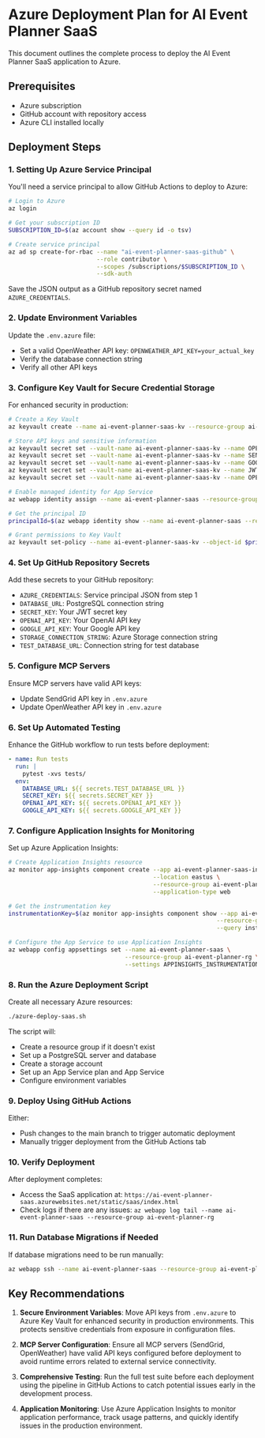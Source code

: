 # Azure Deployment Plan for AI Event Planner SaaS

This document outlines the complete process to deploy the AI Event Planner SaaS application to Azure.

## Prerequisites
- Azure subscription
- GitHub account with repository access
- Azure CLI installed locally

## Deployment Steps

### 1. Setting Up Azure Service Principal
You'll need a service principal to allow GitHub Actions to deploy to Azure:

```bash
# Login to Azure
az login

# Get your subscription ID
SUBSCRIPTION_ID=$(az account show --query id -o tsv)

# Create service principal
az ad sp create-for-rbac --name "ai-event-planner-saas-github" \
                         --role contributor \
                         --scopes /subscriptions/$SUBSCRIPTION_ID \
                         --sdk-auth
```

Save the JSON output as a GitHub repository secret named `AZURE_CREDENTIALS`.

### 2. Update Environment Variables
Update the `.env.azure` file:
- Set a valid OpenWeather API key: `OPENWEATHER_API_KEY=your_actual_key`
- Verify the database connection string
- Verify all other API keys

### 3. Configure Key Vault for Secure Credential Storage
For enhanced security in production:

```bash
# Create a Key Vault
az keyvault create --name ai-event-planner-saas-kv --resource-group ai-event-planner-rg --location eastus

# Store API keys and sensitive information
az keyvault secret set --vault-name ai-event-planner-saas-kv --name OPENAI-API-KEY --value "your_openai_api_key"
az keyvault secret set --vault-name ai-event-planner-saas-kv --name SENDGRID-API-KEY --value "your_sendgrid_api_key"
az keyvault secret set --vault-name ai-event-planner-saas-kv --name GOOGLE-API-KEY --value "your_google_api_key"
az keyvault secret set --vault-name ai-event-planner-saas-kv --name JWT-SECRET-KEY --value "your_jwt_secret_key"
az keyvault secret set --vault-name ai-event-planner-saas-kv --name OPENWEATHER-API-KEY --value "your_openweather_api_key"

# Enable managed identity for App Service
az webapp identity assign --name ai-event-planner-saas --resource-group ai-event-planner-rg

# Get the principal ID
principalId=$(az webapp identity show --name ai-event-planner-saas --resource-group ai-event-planner-rg --query principalId -o tsv)

# Grant permissions to Key Vault
az keyvault set-policy --name ai-event-planner-saas-kv --object-id $principalId --secret-permissions get list
```

### 4. Set Up GitHub Repository Secrets
Add these secrets to your GitHub repository:
- `AZURE_CREDENTIALS`: Service principal JSON from step 1
- `DATABASE_URL`: PostgreSQL connection string
- `SECRET_KEY`: Your JWT secret key
- `OPENAI_API_KEY`: Your OpenAI API key
- `GOOGLE_API_KEY`: Your Google API key
- `STORAGE_CONNECTION_STRING`: Azure Storage connection string
- `TEST_DATABASE_URL`: Connection string for test database

### 5. Configure MCP Servers
Ensure MCP servers have valid API keys:
- Update SendGrid API key in `.env.azure`
- Update OpenWeather API key in `.env.azure`

### 6. Set Up Automated Testing
Enhance the GitHub workflow to run tests before deployment:

```yaml
- name: Run tests
  run: |
    pytest -xvs tests/
  env:
    DATABASE_URL: ${{ secrets.TEST_DATABASE_URL }}
    SECRET_KEY: ${{ secrets.SECRET_KEY }}
    OPENAI_API_KEY: ${{ secrets.OPENAI_API_KEY }}
    GOOGLE_API_KEY: ${{ secrets.GOOGLE_API_KEY }}
```

### 7. Configure Application Insights for Monitoring
Set up Azure Application Insights:

```bash
# Create Application Insights resource
az monitor app-insights component create --app ai-event-planner-saas-insights \
                                         --location eastus \
                                         --resource-group ai-event-planner-rg \
                                         --application-type web

# Get the instrumentation key
instrumentationKey=$(az monitor app-insights component show --app ai-event-planner-saas-insights \
                                                           --resource-group ai-event-planner-rg \
                                                           --query instrumentationKey -o tsv)

# Configure the App Service to use Application Insights
az webapp config appsettings set --name ai-event-planner-saas \
                                 --resource-group ai-event-planner-rg \
                                 --settings APPINSIGHTS_INSTRUMENTATIONKEY=$instrumentationKey
```

### 8. Run the Azure Deployment Script
Create all necessary Azure resources:

```bash
./azure-deploy-saas.sh
```

The script will:
- Create a resource group if it doesn't exist
- Set up a PostgreSQL server and database
- Create a storage account
- Set up an App Service plan and App Service
- Configure environment variables

### 9. Deploy Using GitHub Actions
Either:
- Push changes to the main branch to trigger automatic deployment
- Manually trigger deployment from the GitHub Actions tab

### 10. Verify Deployment
After deployment completes:
- Access the SaaS application at: `https://ai-event-planner-saas.azurewebsites.net/static/saas/index.html`
- Check logs if there are any issues: `az webapp log tail --name ai-event-planner-saas --resource-group ai-event-planner-rg`

### 11. Run Database Migrations if Needed
If database migrations need to be run manually:
```bash
az webapp ssh --name ai-event-planner-saas --resource-group ai-event-planner-rg --command "cd /home/site/wwwroot && alembic upgrade head"
```

## Key Recommendations

1. **Secure Environment Variables**: Move API keys from `.env.azure` to Azure Key Vault for enhanced security in production environments. This protects sensitive credentials from exposure in configuration files.

2. **MCP Server Configuration**: Ensure all MCP servers (SendGrid, OpenWeather) have valid API keys configured before deployment to avoid runtime errors related to external service connectivity.

3. **Comprehensive Testing**: Run the full test suite before each deployment using the pipeline in GitHub Actions to catch potential issues early in the development process.

4. **Application Monitoring**: Use Azure Application Insights to monitor application performance, track usage patterns, and quickly identify issues in the production environment.

